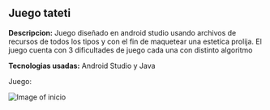 ## Juego tateti

**Descripcion:**
Juego diseñado en android studio usando archivos de recursos de todos los tipos y con el fin de maquetear una estetica prolija.
El juego cuenta con 3 dificultades de juego cada una con distinto algoritmo

**Tecnologias usadas:**
Android Studio y Java

Juego:

![Image of inicio](public/imagenes/pagina/inicio.PNG)
